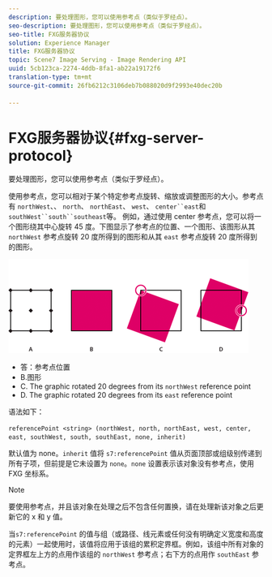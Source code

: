 ```yaml
---
description: 要处理图形，您可以使用参考点（类似于罗经点）。
seo-description: 要处理图形，您可以使用参考点（类似于罗经点）。
seo-title: FXG服务器协议
solution: Experience Manager
title: FXG服务器协议
topic: Scene7 Image Serving - Image Rendering API
uuid: 5cb123ca-2274-4ddb-8fa1-ab22a19172f6
translation-type: tm+mt
source-git-commit: 26fb6212c3106deb7b088020d9f2993e40dec20b

---
```



# FXG服务器协议{#fxg-server-protocol}

要处理图形，您可以使用参考点（类似于罗经点）。

使用参考点，您可以相对于某个特定参考点旋转、缩放或调整图形的大小。参考点有 `northWest`、、 `north`、 `northEast`、 `west`、 `center``east`和 `southWest``south``southeast`等。 例如，通过使用 center 参考点，您可以将一个图形绕其中心旋转 45 度。下图显示了参考点的位置、一个图形、该图形从其 `northWest` 参考点旋转 20 度所得到的图形和从其 `east` 参考点旋转 20 度所得到的图形。

![](assets/wp_ref_points.png)

* 答：参考点位置
* B.图形
* C. The graphic rotated 20 degrees from its `northWest` reference point
* D. The graphic rotated 20 degrees from its `east` reference point

语法如下：

`referencePoint <string> (northWest, north, northEast, west, center, east, southWest, south, southEast, none, inherit)`

默认值为 none。`inherit` 值将 `s7:referencePoint` 值从页面顶部或组级别传递到所有子项，但前提是它未设置为 `none`。`none` 设置表示该对象没有参考点，使用 FXG 坐标系。

>[!NOTE]
>
>要使用参考点，并且该对象在处理之后不包含任何置换，请在处理新该对象之后更新它的 x 和 y 值。

当`s7:referencePoint` 的值与组（或路径、线元素或任何没有明确定义宽度和高度的元素）一起使用时，该值将应用于该组的累积定界框。例如，该组中所有对象的定界框左上方的点用作该组的 `northWest` 参考点；右下方的点用作 `southEast` 参考点。

